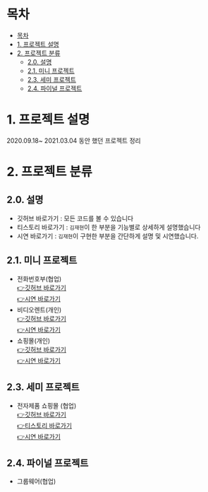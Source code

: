# 목차

- [목차](#목차)
- [1. 프로젝트 설명](#1-프로젝트-설명)
- [2. 프로젝트 분류](#2-프로젝트-분류)
  - [2.0. 설명](#20-설명)
  - [2.1. 미니 프로젝트](#21-미니-프로젝트)
  - [2.3. 세미 프로젝트](#23-세미-프로젝트)
  - [2.4. 파이널 프로젝트](#24-파이널-프로젝트)


# 1. 프로젝트 설명
2020.09.18~ 2021.03.04 동안 했던 프로젝트 정리

# 2. 프로젝트 분류
## 2.0. 설명
- 깃허브 바로가기 : 모든 코드를 볼 수 있습니다
- 티스토리 바로가기 : `김재현`이 한 부분을 기능별로 상세하게 설명했습니다
- 시연 바로가기 : `김재현`이 구현한 부분을 간단하게 설명 및 시연했습니다.
## 2.1. 미니 프로젝트 
- 전화번호부(협업)  
   [👉깃허브 바로가기](https://github.com/Jenn-tech/Mini_Project1)  
   [👉시연 바로가기](#)
-  비디오렌트(개인)  
    [👉깃허브 바로가기](https://github.com/Jenn-tech/Mini_Project2)  
  [👉시연 바로가기](#)
- 쇼핑몰(개인)  
 [👉깃허브 바로가기](https://github.com/Jenn-tech/Mini_Project3)  
   [👉시연 바로가기](#)
## 2.3. 세미 프로젝트  
- 전자제품 쇼핑몰 (협업)  
   [👉깃허브 바로가기](https://github.com/dilution92/FineApple/tree/main/Fineapple-final)  
 [👉티스토리 바로가기](https://wogus789789.tistory.com/category/Project/semi-project)   
   [👉시연 바로가기](https://github.com/Jenn-tech/Project/blob/master/Semi/README.md)
## 2.4. 파이널 프로젝트 
- 그룹웨어(협업)
